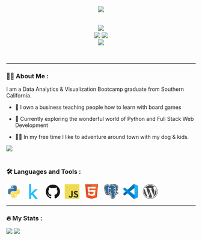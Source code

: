 <div id="header" align="center">
  <img src="https://mir-s3-cdn-cf.behance.net/project_modules/disp/601014116770475.6068beff4640a.gif" width="275"/>
</div>
<BR>
  
<div id="Badges" align="center">
  


<a href="https://drive.google.com/file/d/1JHMpEwpnwOnY2ijOyxqwxTFQZCNj6ds6/view?usp=sharing"> <img src="https://img.shields.io/badge/My_Resume-orange?&logoColor=white&style=for-the-badge" height="50">
<BR>
<a href="https://www.linkedin.com/in/meg-grooms/">
 <img src="https://img.shields.io/badge/LinkedIn-blue?logo=linkedin&logoColor=white&style=for-the-badge"></a>
<a href="https://instagram.com/gameschooling_meg"><img src="https://img.shields.io/badge/Instagram-red?logo=instagram&logoColor=white&style=for-the-badge"></a> 
<BR>
<a href="https://gameschoolacademy.com"> <img src="https://img.shields.io/badge/Gameschool-Academy-green" height="25">
  </a>
</div>
<br>
  
  
---

### :woman_technologist: About Me :
I am a Data Analytics & Visualization Bootcamp graduate from Southern California.
<BR>

- :game_die: I own a business teaching people how to learn with board games

- :snake: Currently exploring the wonderful world of Python and Full Stack Web Development

- :surfing_woman: In my free time I like to adventure around town with my dog & kids.

<a href = "mailto:meggrooms@gmail.com?subject = Feedback&body = GitHub"><img src="https://img.shields.io/badge/Email_Me-red?logo=instagram&logoColor=white&style=for-the-badge">
</a>
<BR>
<BR>

### :hammer_and_wrench: Languages and Tools :
  

<div>
  <img src="https://github.com/devicons/devicon/blob/master/icons/python/python-original.svg" title="Python" alt="Python" width="40" height="40"/>
  &nbsp;
  <img src="https://github.com/devicons/devicon/blob/master/icons/kaggle/kaggle-original.svg" title="Kaggle" alt="Kaggle" width="40" height="40" /> &nbsp;
  <img src="https://github.com/devicons/devicon/blob/master/icons/github/github-original.svg" title="GitHub" alt="GitHub" width="40" height="40"> &nbsp;
  <img src="https://github.com/devicons/devicon/blob/master/icons/javascript/javascript-original.svg" title="Javascript" alt="Javascript" width="40" height="40" /> &nbsp;
  <img src="https://github.com/devicons/devicon/blob/master/icons/html5/html5-original.svg" title="HTML5" alt="HTML5" width="40" heigth="40" /> &nbsp;
  <img src="https://github.com/devicons/devicon/blob/master/icons/postgresql/postgresql-original.svg" title="PostgreSQL" alt="PostgreSQL" width="40" height="40" /> &nbsp;
  <img src="https://github.com/devicons/devicon/blob/master/icons/vscode/vscode-original.svg" title="VSCode" alt="VSCode" width="40" height="40" /> &nbsp;
  <img src="https://github.com/devicons/devicon/blob/master/icons/wordpress/wordpress-plain.svg" title="Wordpress" alt="Wordpress" width="40" height="40" /> &nbsp;
 </div>
  

---

### :fire: My Stats :
<img src ="https://github-readme-streak-stats.herokuapp.com/?user=meggrooms">
<img src="https://github-readme-stats.vercel.app/api/top-langs/?username=meggrooms">
  


